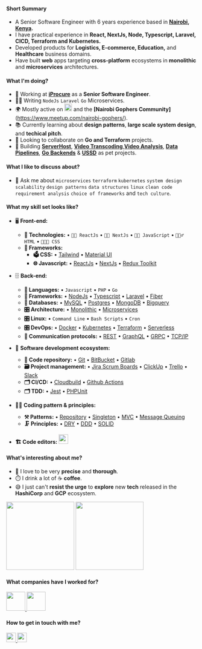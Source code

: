 #### Short Summary
- A Senior Software Engineer with 6 years experience based in **[Nairobi](https://en.wikipedia.org/wiki/Nairobi), [Kenya](https://en.wikipedia.org/wiki/Kenya).** 
- I have practical experience in **React, NextJs, Node, Typescript, Laravel, CICD, Terraform and Kubernetes.**
- Developed products for **Logistics, E-commerce, Education,** and **Healthcare** business domains.
- Have built **web** apps targeting **cross-platform** ecosystems in **monolithic** and **microservices** architectures.

#### What I'm doing?
- 🏢 Working at **[iProcure](https://iprocu.re)** as a **Senior Software Engineer**.
- 👨‍💻 Writing `NodeJs` `Laravel` `Go` Microservices.
- 🌍 Mostly active on <a href="https://www.linkedin.com/in/basil-ndonga/"><img src="https://cdn-icons-png.flaticon.com/512/174/174857.png" height=20></a> and the **[Nairobi Gophers Community]**(https://www.meetup.com/nairobi-gophers/).
- 📚 Currently learning about **design patterns**, **large scale system design**, and **techical pitch**.
- 👯 Looking to collaborate on **Go and Terraform** projects.
- 🥰 Building **[ServerHost](https://www.serverhost53.com/)**, **[Video Transcoding](https://github.com/Bascil/aws-s3-elastic-video-transcoder-lambda)**,**[Video Analysis](https://github.com/Bascil/aws-rekognition-video-analysis-lambda)**,  **[Data Pipelines](https://github.com/Bascil/gcp-batch-ingestion-bigquery)**, **[Go Backends](https://github.com/Bascil/golang-fiber-backend)** & **[USSD](https://github.com/Bascil/ussd-mobile-money-php)** as pet projects.

#### What I like to discuss about? 
- 💬 Ask me about `microservices` `terraform` `kubernetes` `system design` `scalability` `design patterns` `data structures` `linux` `clean code` `requirement analysis` `choice of frameworks` and `tech culture`.

#### What my skill set looks like?
- 🖥 **Front-end:** 
  - **📜 Technologies:** • `🧙🏻 ReactJs` • `👨‍🏭 NextJs` • `👨‍🔧 JavaScript` • `🧚🏻‍♂️ HTML` • `👨🏻‍🎨 CSS`
  - **🔬 Frameworks:**  
    - **🗳 CSS:** • [Tailwind](https://tailwindcss.com/) • [Material UI](https://mui.com/) 
    - **🌐 Javascript:** • [ReactJs](https://reactjs.org/) • [NextJs](https://nextjs.org/) • [Redux Toolkit](https://redux-toolkit.js.org/) 
- 🗄️ **Back-end:**
  - **📜 Languages:** • `Javascript` • `PHP` • `Go`
  - **🔭 Frameworks:** • [NodeJs](https://nodejs.org/en/) • [Typescript](https://www.typescriptlang.org/) • [Laravel](https://laravel.com/) • [Fiber](https://github.com/gofiber/fiber)
  - **💾 Databases:** • [MySQL](https://www.mysql.com/) • [Postgres](https://www.postgresql.org/) • [MongoDB](https://www.mongodb.com/) • [Bigquery](https://cloud.google.com/bigquery)
  - **🎛 Architecture:** • [Monolithic](https://microservices.io/patterns/monolithic.html) • [Microservices](https://microservices.io/patterns/microservices.html)
  - **🎛 Linux:**  • `Command Line` • `Bash Scripts` • `Cron`
  - **🎛 DevOps:** • [Docker](https://www.docker.com/) • [Kubernetes](https://kubernetes.io/) • [Terraform](https://www.terraform.io/) • [Serverless](https://cloud.google.com/serverless)
  - **🔌 Communication protocols:** • [REST](https://docs.microsoft.com/en-us/azure/architecture/best-practices/api-design) • [GraphQL](https://graphql.org/) • [GRPC](https://grpc.io/) • [TCP/IP](https://www.techtarget.com/searchnetworking/definition/TCP-IP) 
- 🎡 **Software development ecosystem:**
  - **📁 Code repository:** • [Git](https://git-scm.com/) • [BitBucket](https://bitbucket.org/product) • [Gitlab](https://about.gitlab.com/)
  - **🗃 Project management:** • [Jira Scrum Boards](https://www.atlassian.com/software/jira/features/scrum-boards) • [ClickUp](https://clickup.com) • [Trello](https://trello.com) • [Slack](https://app.slack.com)
  - **🗂 CI/CD:** • [Cloudbuild](https://cloud.google.com/build) • [Github Actions](https://github.com/features/actions) 
  - **🗂 TDD:** • [Jest](https://jestjs.io/) • [PHPUnit](https://phpunit.de/)
- 🧙‍♂️ **Coding pattern & principles:**
  - **⚒ Patterns:**  • [Repository](https://deviq.com/design-patterns/repository-pattern) • [Singleton](https://en.wikipedia.org/wiki/Singleton_pattern) •  [MVC](https://en.wikipedia.org/wiki/Model%E2%80%93view%E2%80%93controller) • [Message Queuing](https://cloud.google.com/pubsub)
  - **🗜 Principles:** • [DRY](https://en.wikipedia.org/wiki/Don%27t_repeat_yourself#:~:text=%22Don%27t%20repeat%20yourself%22,data%20normalization%20to%20avoid%20redundancy.) • [DDD](https://en.wikipedia.org/wiki/Domain-driven_design) • [SOLID](https://www.digitalocean.com/community/conceptual_articles/s-o-l-i-d-the-first-five-principles-of-object-oriented-design)
  
- **🏗️ Code editors:**
<a href="https://code.visualstudio.com/"><img src="https://seeklogo.com/images/V/visual-studio-code-logo-449D71944F-seeklogo.com.png" height=25></a>
  
#### What's interesting about me?  
  - 🧐 I love to be very **precise** and **thorough**.
  - ⏱️ I drink a lot of ☕ **coffee**.
  - 😅 I just can't **resist the urge** to **explore** new **tech** released in the **HashiCorp** and **GCP** ecosystem.

<!--Github Stats-->
<p float="left">
<img height="180em" src="https://github-readme-stats.vercel.app/api?username=bascil" /> 
<img height="180em" src="https://github-readme-stats.vercel.app/api/top-langs/?username=bascil"/>
</p>

#### What companies have I worked for?
<p left="center">
  <a href="https://iprocu.re">
    <img src="https://encrypted-tbn0.gstatic.com/images?q=tbn:ANd9GcTd-2Ul1upKYkE0MoPuHX-5w_5f4Hbu6tyI5w&usqp=CAU" height=50>
    </a> 
  <a href="https://www.moovn.com/">
    <img src="https://www.moovn.com/wp-content/uploads/2015/11/cropped-512x512-Android-e1468283210715.png" height=50>
  </a>
</p>


#### How to get in touch with me?
<p left="center">
<a href="https://www.linkedin.com/in/basil-ndonga/">
  <img src="https://img.shields.io/badge/linkedin-%230077B5.svg?&style=for-the-badge&logo=linkedin&logoColor=white" height=25>
</a>
<a href="https://twitter.com/basilndonga">
  <img src="https://img.shields.io/badge/twitter-%231DA1F2.svg?&style=for-the-badge&logo=twitter&logoColor=white" height=25>
</a> 
</p>

